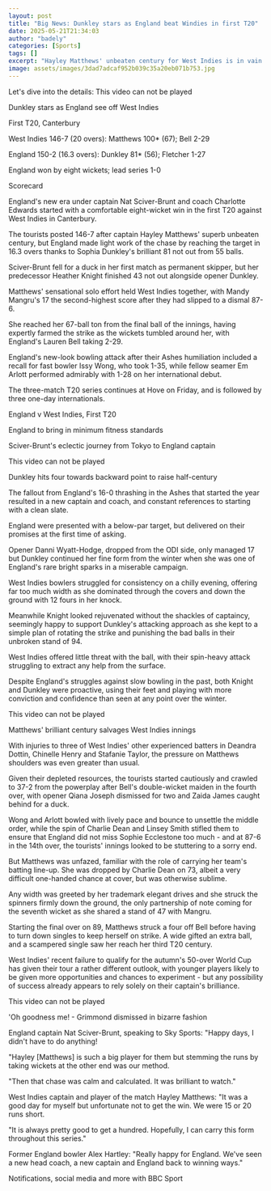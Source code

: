 ```yaml
---
layout: post
title: "Big News: Dunkley stars as England beat Windies in first T20"
date: 2025-05-21T21:34:03
author: "badely"
categories: [Sports]
tags: []
excerpt: "Hayley Matthews' unbeaten century for West Indies is in vain as Sophia Dunkley helps England cruise to an eight-wicket win at Canterbury."
image: assets/images/3dad7adcaf952b039c35a20eb071b753.jpg
---
```


Let's dive into the details: This video can not be played

Dunkley stars as England see off West Indies

First T20, Canterbury

West Indies 146-7 (20 overs): Matthews 100* (67); Bell 2-29 

England 150-2 (16.3 overs): Dunkley 81* (56); Fletcher 1-27

England won by eight wickets; lead series 1-0

Scorecard 

England's new era under captain Nat Sciver-Brunt and coach Charlotte Edwards started with a comfortable eight-wicket win in the first T20 against West Indies in Canterbury.

The tourists posted 146-7 after captain Hayley Matthews' superb unbeaten century, but England made light work of the chase by reaching the target in 16.3 overs thanks to Sophia Dunkley's brilliant 81 not out from 55 balls.

Sciver-Brunt fell for a duck in her first match as permanent skipper, but her predecessor Heather Knight finished 43 not out alongside opener Dunkley.

Matthews' sensational solo effort held West Indies together, with Mandy Mangru's 17 the second-highest score after they had slipped to a dismal 87-6. 

She reached her 67-ball ton from the final ball of the innings, having expertly farmed the strike as the wickets tumbled around her, with England's Lauren Bell taking 2-29.

England's new-look bowling attack after their Ashes humiliation included a recall for fast bowler Issy Wong, who took 1-35, while fellow seamer Em Arlott performed admirably with 1-28 on her international debut.

The three-match T20 series continues at Hove on Friday, and is followed by three one-day internationals.

England v West Indies, First T20

England to bring in minimum fitness standards

Sciver-Brunt's eclectic journey from Tokyo to England captain

This video can not be played

Dunkley hits four towards backward point to raise half-century

The fallout from England's 16-0 thrashing in the Ashes that started the year resulted in a new captain and coach, and constant references to starting with a clean slate.

England were presented with a below-par target, but delivered on their promises at the first time of asking. 

Opener Danni Wyatt-Hodge, dropped from the ODI side, only managed 17 but Dunkley continued her fine form from the winter when she was one of England's rare bright sparks in a miserable campaign. 

West Indies bowlers struggled for consistency on a chilly evening, offering far too much width as she dominated through the covers and down the ground with 12 fours in her knock.

Meanwhile Knight looked rejuvenated without the shackles of captaincy, seemingly happy to support Dunkley's attacking approach as she kept to a simple plan of rotating the strike and punishing the bad balls in their unbroken stand of 94. 

West Indies offered little threat with the ball, with their spin-heavy attack struggling to extract any help from the surface.

Despite England's struggles against slow bowling in the past, both Knight and Dunkley were proactive, using their feet and playing with more conviction and confidence than seen at any point over the winter. 

This video can not be played

Matthews' brilliant century salvages West Indies innings

With injuries to three of West Indies' other experienced batters in Deandra Dottin, Chinelle Henry and Stafanie Taylor, the pressure on Matthews shoulders was even greater than usual.

Given their depleted resources, the tourists started cautiously and crawled to 37-2 from the powerplay after Bell's double-wicket maiden in the fourth over, with opener Qiana Joseph dismissed for two and Zaida James caught behind for a duck.

Wong and Arlott bowled with lively pace and bounce to unsettle the middle order, while the spin of Charlie Dean and Linsey Smith stifled them to ensure that England did not miss Sophie Ecclestone too much - and at 87-6 in the 14th over, the tourists' innings looked to be stuttering to a sorry end.

But Matthews was unfazed, familiar with the role of carrying her team's batting line-up. She was dropped by Charlie Dean on 73, albeit a very difficult one-handed chance at cover, but was otherwise sublime.

Any width was greeted by her trademark elegant drives and she struck the spinners firmly down the ground, the only partnership of note coming for the seventh wicket as she shared a stand of 47 with Mangru.

Starting the final over on 89, Matthews struck a four off Bell before having to turn down singles to keep herself on strike. A wide gifted an extra ball, and a scampered single saw her reach her third T20 century.

West Indies' recent failure to qualify for the autumn's 50-over World Cup has given their tour a rather different outlook, with younger players likely to be given more opportunities and chances to experiment - but any possibility of success already appears to rely solely on their captain's brilliance.

This video can not be played

'Oh goodness me! - Grimmond dismissed in bizarre fashion

England captain Nat Sciver-Brunt, speaking to Sky Sports: "Happy days, I didn't have to do anything!

"Hayley [Matthews] is such a big player for them but stemming the runs by taking wickets at the other end was our method.

"Then that chase was calm and calculated. It was brilliant to watch."

West Indies captain and player of the match Hayley Matthews: "It was a good day for myself but unfortunate not to get the win. We were 15 or 20 runs short.

"It is always pretty good to get a hundred. Hopefully, I can carry this form throughout this series."

Former England bowler Alex Hartley: "Really happy for England. We've seen a new head coach, a new captain and England back to winning ways."

Notifications, social media and more with BBC Sport

